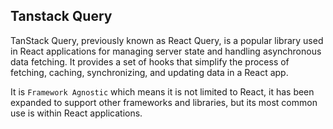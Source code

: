 ## Tanstack Query

TanStack Query, previously known as React Query, is a popular library used in React applications for managing server state and handling asynchronous data fetching. It provides a set of hooks that simplify the process of fetching, caching, synchronizing, and updating data in a React app.

It is `Framework Agnostic` which means it is not limited to React, it has been expanded to support other frameworks and libraries, but its most common use is within React applications.
